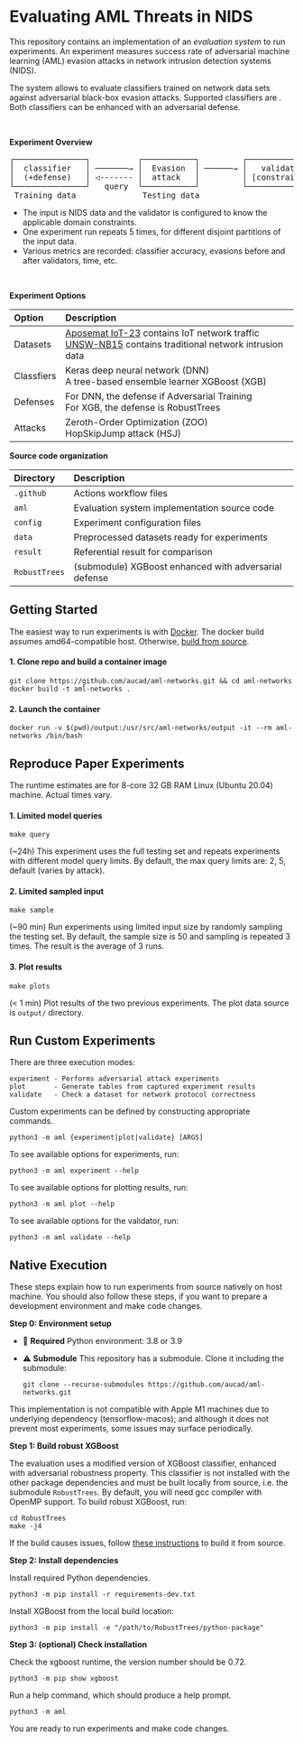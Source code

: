 # Evaluating AML Threats in NIDS

This repository contains an implementation of an _evaluation system_ to run experiments. An experiment measures success rate of adversarial machine learning (AML) evasion attacks in network intrusion detection systems (NIDS).

The system allows to evaluate classifiers trained on network data sets against adversarial black-box evasion attacks. 
Supported classifiers are . 
Both classifiers can be enhanced with an adversarial defense.

<br/>

**Experiment Overview**

<pre>
┌───────────────┐          ┌───────────┐         ┌───────────────┐          
│  classifier   │ ───────→ │  Evasion  │ ──────→ │   validator   │ ──────→  valid & evasive
│  (+defense)   │ ◁------- │  attack   │         │ [constraints] │          adversarial
└───────────────┘   query  └───────────┘         └───────────────┘          examples                       
 Training data              Testing data 
</pre>

* The input is NIDS data and the validator is configured to know the applicable domain constraints.
* One experiment run repeats 5 times, for different disjoint partitions of the input data.
* Various metrics are recorded: classifier accuracy, evasions before and after validators, time, etc.

<br/>

**Experiment Options**

| Option | Description |
|:---------|:--------|
| Datasets | [Aposemat IoT-23][IOT] contains IoT network traffic<br/>[UNSW-NB15][UNS] contains traditional network intrusion data |
| Classfiers | Keras deep neural network (DNN)<br/>A tree-based ensemble learner XGBoost (XGB) |
| Defenses | For DNN, the defense if Adversarial Training<br/>For XGB, the defense is RobustTrees |
| Attacks | Zeroth-Order Optimization (ZOO)<br/>HopSkipJump attack (HSJ) |


**Source code organization**

| Directory     | Description                                           |
|:--------------|:------------------------------------------------------|
| `.github`     | Actions workflow files                                |
| `aml`         | Evaluation system implementation source code          |
| `config`      | Experiment configuration files                        |
| `data`        | Preprocessed datasets ready for experiments           |
| `result`      | Referential result for comparison                     |
| `RobustTrees` | (submodule) XGBoost enhanced with adversarial defense |



## Getting Started

The easiest way to run experiments is with [Docker][DOC].
The docker build assumes amd64-compatible host. Otherwise, [build from source](#native-execution).

#### 1. Clone repo and build a container image

```
git clone https://github.com/aucad/aml-networks.git && cd aml-networks
docker build -t aml-networks . 
```

#### 2. Launch the container

```
docker run -v $(pwd)/output:/usr/src/aml-networks/output -it --rm aml-networks /bin/bash
```

## Reproduce Paper Experiments

The runtime estimates are for 8-core 32 GB RAM Linux (Ubuntu 20.04) machine. Actual times vary.

#### 1. Limited model queries 

```
make query
```

(~24h) This experiment uses the full testing set and repeats experiments with different model query limits. 
By default, the max query limits are: 2, 5, default (varies by attack). 

#### 2. Limited sampled input 

```
make sample
```

(~90 min) Run experiments using limited input size by randomly sampling the testing set. 
By default, the sample size is 50 and sampling is repeated 3 times. The result is the average of 3 runs.

#### 3. Plot results 

```
make plots
```

(< 1 min) Plot results of the two previous experiments. The plot data source is `output/` directory. 


## Run Custom Experiments

There are three execution modes:

```
experiment - Performs adversarial attack experiments
plot       - Generate tables from captured experiment results
validate   - Check a dataset for network protocol correctness
```

Custom experiments can be defined by constructing appropriate commands.

```
python3 -m aml {experiment|plot|validate} [ARGS]
```

To see available options for experiments, run:

```
python3 -m aml experiment --help
```

To see available options for plotting results, run:

```
python3 -m aml plot --help
```

To see available options for the validator, run:

```
python3 -m aml validate --help
```

## Native Execution

These steps explain how to run experiments from source natively on host machine.
You should also follow these steps, if you want to prepare a development environment and make code changes.

**Step 0: Environment setup**

- :snake: **Required** Python environment: 3.8 or 3.9

- :warning: **Submodule** This repository has a submodule. Clone it including the submodule:

  ```
  git clone --recurse-submodules https://github.com/aucad/aml-networks.git
  ```

This implementation is not compatible with Apple M1 machines due to underlying dependency (tensorflow-macos); and
although it does not prevent most experiments, some issues may surface periodically.

**Step 1: Build robust XGBoost**

The evaluation uses a modified version of XGBoost classifier, enhanced with adversarial robustness property. 
This classifier is not installed with the other package dependencies and must be built locally from source, i.e. the submodule `RobustTrees`.
By default, you will need gcc compiler with OpenMP support. 
To build robust XGBoost, run:

```
cd RobustTrees
make -j4
```

If the build causes issues, follow [these instructions][RBT] to build it from source.

**Step 2: Install dependencies**

Install required Python dependencies.

```
python3 -m pip install -r requirements-dev.txt
```

Install XGBoost from the local build location:

```
python3 -m pip install -e "/path/to/RobustTrees/python-package"
```

**Step 3: (optional) Check installation**


Check the xgboost runtime, the version number should be 0.72.

```
python3 -m pip show xgboost
```

Run a help command, which should produce a help prompt.

```
python3 -m aml
```

You are ready to run experiments and make code changes. 

[IOT]: https://www.stratosphereips.org/datasets-iot23/
[UNS]: https://research.unsw.edu.au/projects/unsw-nb15-dataset
[DOC]: https://docs.docker.com/engine/install/
[RBT]: https://github.com/chenhongge/RobustTrees/tree/master/python-package#from-source
